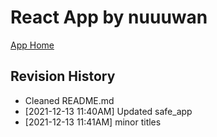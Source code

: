 # React App by nuuuwan

[App Home](https://nuuuwan.github.io/safe_app)

## Revision History
  * Cleaned README.md
  *  [2021-12-13 11:40AM] Updated safe_app
  *  [2021-12-13 11:41AM] minor titles
